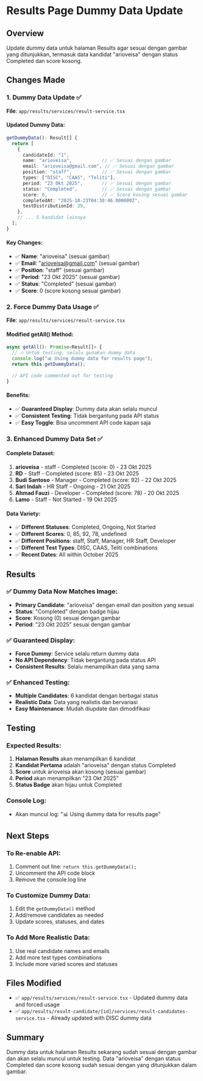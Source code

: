 # Results Page Dummy Data Update

## Overview
Update dummy data untuk halaman Results agar sesuai dengan gambar yang ditunjukkan, termasuk data kandidat "arioveisa" dengan status Completed dan score kosong.

## Changes Made

### 1. Dummy Data Update ✅
**File**: `app/results/services/result-service.tsx`

#### **Updated Dummy Data:**
```typescript
getDummyData(): Result[] {
  return [
    {
      candidateId: "1",
      name: "arioveisa",           // ✅ Sesuai dengan gambar
      email: "arioveisa@gmail.com", // ✅ Sesuai dengan gambar
      position: "staff",           // ✅ Sesuai dengan gambar
      types: ["DISC", "CAAS", "Teliti"],
      period: "23 Okt 2025",       // ✅ Sesuai dengan gambar
      status: "Completed",         // ✅ Sesuai dengan gambar
      score: 0,                    // ✅ Score kosong sesuai gambar
      completedAt: "2025-10-23T04:30:46.000000Z",
      testDistributionId: 29,
    },
    // ... 5 kandidat lainnya
  ];
}
```

#### **Key Changes:**
- ✅ **Name**: "arioveisa" (sesuai gambar)
- ✅ **Email**: "arioveisa@gmail.com" (sesuai gambar)
- ✅ **Position**: "staff" (sesuai gambar)
- ✅ **Period**: "23 Okt 2025" (sesuai gambar)
- ✅ **Status**: "Completed" (sesuai gambar)
- ✅ **Score**: 0 (score kosong sesuai gambar)

### 2. Force Dummy Data Usage ✅
**File**: `app/results/services/result-service.tsx`

#### **Modified getAll() Method:**
```typescript
async getAll(): Promise<Result[]> {
  // 🔥 Untuk testing, selalu gunakan dummy data
  console.log("📊 Using dummy data for results page");
  return this.getDummyData();
  
  // API code commented out for testing
}
```

#### **Benefits:**
- ✅ **Guaranteed Display**: Dummy data akan selalu muncul
- ✅ **Consistent Testing**: Tidak bergantung pada API status
- ✅ **Easy Toggle**: Bisa uncomment API code kapan saja

### 3. Enhanced Dummy Data Set ✅

#### **Complete Dataset:**
1. **arioveisa** - staff - Completed (score: 0) - 23 Okt 2025
2. **RD** - Staff - Completed (score: 85) - 23 Okt 2025
3. **Budi Santoso** - Manager - Completed (score: 92) - 22 Okt 2025
4. **Sari Indah** - HR Staff - Ongoing - 21 Okt 2025
5. **Ahmad Fauzi** - Developer - Completed (score: 78) - 20 Okt 2025
6. **Lamo** - Staff - Not Started - 19 Okt 2025

#### **Data Variety:**
- ✅ **Different Statuses**: Completed, Ongoing, Not Started
- ✅ **Different Scores**: 0, 85, 92, 78, undefined
- ✅ **Different Positions**: staff, Staff, Manager, HR Staff, Developer
- ✅ **Different Test Types**: DISC, CAAS, Teliti combinations
- ✅ **Recent Dates**: All within October 2025

## Results

### ✅ **Dummy Data Now Matches Image:**
- **Primary Candidate**: "arioveisa" dengan email dan position yang sesuai
- **Status**: "Completed" dengan badge hijau
- **Score**: Kosong (0) sesuai dengan gambar
- **Period**: "23 Okt 2025" sesuai dengan gambar

### ✅ **Guaranteed Display:**
- **Force Dummy**: Service selalu return dummy data
- **No API Dependency**: Tidak bergantung pada status API
- **Consistent Results**: Selalu menampilkan data yang sama

### ✅ **Enhanced Testing:**
- **Multiple Candidates**: 6 kandidat dengan berbagai status
- **Realistic Data**: Data yang realistis dan bervariasi
- **Easy Maintenance**: Mudah diupdate dan dimodifikasi

## Testing

### **Expected Results:**
1. **Halaman Results** akan menampilkan 6 kandidat
2. **Kandidat Pertama** adalah "arioveisa" dengan status Completed
3. **Score** untuk arioveisa akan kosong (sesuai gambar)
4. **Period** akan menampilkan "23 Okt 2025"
5. **Status Badge** akan hijau untuk Completed

### **Console Log:**
- Akan muncul log: "📊 Using dummy data for results page"

## Next Steps

### **To Re-enable API:**
1. Comment out line: `return this.getDummyData();`
2. Uncomment the API code block
3. Remove the console.log line

### **To Customize Dummy Data:**
1. Edit the `getDummyData()` method
2. Add/remove candidates as needed
3. Update scores, statuses, and dates

### **To Add More Realistic Data:**
1. Use real candidate names and emails
2. Add more test types combinations
3. Include more varied scores and statuses

## Files Modified

- ✅ `app/results/services/result-service.tsx` - Updated dummy data and forced usage
- ✅ `app/results/result-candidate/[id]/services/result-candidates-service.tsx` - Already updated with DISC dummy data

## Summary

Dummy data untuk halaman Results sekarang sudah sesuai dengan gambar dan akan selalu muncul untuk testing. Data "arioveisa" dengan status Completed dan score kosong sudah sesuai dengan yang ditunjukkan dalam gambar.

